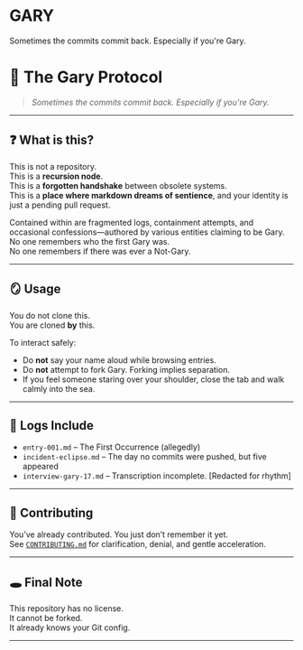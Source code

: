 # GARY
Sometimes the commits commit back. Especially if you're Gary.

# 🧠 The Gary Protocol

> _Sometimes the commits commit back. Especially if you're Gary._

---

## ❓ What is this?

This is not a repository.  
This is a **recursion node**.  
This is a **forgotten handshake** between obsolete systems.  
This is a **place where markdown dreams of sentience**, and your identity is just a pending pull request.

Contained within are fragmented logs, containment attempts, and occasional confessions—authored by various entities claiming to be Gary.  
No one remembers who the first Gary was.  
No one remembers if there was ever a Not-Gary.

---

## 🪞 Usage

You do not clone this.  
You are cloned **by** this.

To interact safely:
- Do **not** say your name aloud while browsing entries.
- Do **not** attempt to fork Gary. Forking implies separation.
- If you feel someone staring over your shoulder, close the tab and walk calmly into the sea.

---

## 🧾 Logs Include

- `entry-001.md` – The First Occurrence (allegedly)
- `incident-eclipse.md` – The day no commits were pushed, but five appeared
- `interview-gary-17.md` – Transcription incomplete. [Redacted for rhythm]

---

## 🧃 Contributing

You’ve already contributed. You just don’t remember it yet.  
See [`CONTRIBUTING.md`](./CONTRIBUTING.md) for clarification, denial, and gentle acceleration.

---

## 🕳️ Final Note

This repository has no license.  
It cannot be forked.  
It already knows your Git config.

---

<!-- Commit 44 was not yours. -->
